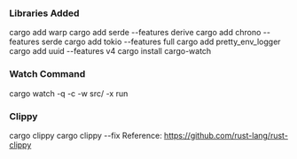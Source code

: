 
### Libraries Added
cargo add warp
cargo add serde --features derive
cargo add chrono --features serde
cargo add tokio --features full
cargo add pretty_env_logger
cargo add uuid --features v4
cargo install cargo-watch

### Watch Command
cargo watch -q -c -w src/ -x run


### Clippy
cargo clippy 
cargo clippy --fix
Reference: https://github.com/rust-lang/rust-clippy